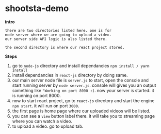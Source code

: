 # shootsta-demo

**intro**
```
there are two directories listed here. one is for
node server where we are going to upload a video.
our server side API logic is also listed there.

the second directory is where our react project stored.
```
**Steps**
1) go to `node-js` directory and install dependancies `npm install / yarn install`
2) install dependancies in `react-js` directory by doing same.
3) our main server node file is `server.js` to start, open the console and start running server by `node server.js`. console will gives you an output something like `"Working on port 8000 :)`. now your server is started. it is running on port 8000.
4) now to start react project, go to `react-js` directory and start the engine `npm start`. it will run on port `3000`.
5) the first page is home page where our uploaded videos will be listed. 
6) you can see a `view` button label there. it will take you to streaming page where you can watch a video.
7) to upload a video. go to upload tab.
